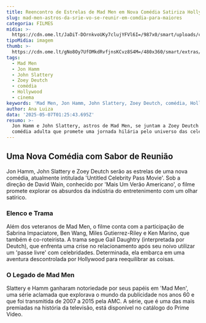 ```yaml
---
title: Reencontro de Estrelas de Mad Men em Nova Comédia Satiriza Hollywood
slug: mad-men-astros-da-srie-vo-se-reunir-em-comdia-para-maiores
categoria: FILMES
midia: >-
  https://cdn.ome.lt/JaDiT-DOrnkvoUKy7clujYFVl6I=/987x0/smart/uploads/conteudo/fotos/Design_sem_nome_-_2025-05-06T215920.223.png
tipoMidia: imagem
thumb: >-
  https://cdn.ome.lt/gNo8Oy7UfOMkdRvfjnsKCvz8S4M=/480x360/smart/extras/conteudos/Design_sem_nome_-_2025-05-06T215920.223.png
tags:
  - Mad Men
  - Jon Hamm
  - John Slattery
  - Zoey Deutch
  - comédia
  - Hollywood
  - cinema
keywords: 'Mad Men, Jon Hamm, John Slattery, Zoey Deutch, comédia, Hollywood, cinema'
author: Ana Luiza
data: '2025-05-07T01:25:43.695Z'
resumo: >-
  Jon Hamm e John Slattery, astros de Mad Men, se juntam a Zoey Deutch em uma
  comédia adulta que promete uma jornada hilária pelo universo das celebridades.
---
```


## Uma Nova Comédia com Sabor de Reunião

Jon Hamm, John Slattery e Zoey Deutch serão as estrelas de uma nova comédia, atualmente intitulada 'Untitled Celebrity Pass Movie'. Sob a direção de David Wain, conhecido por 'Mais Um Verão Americano', o filme promete explorar os absurdos da indústria do entretenimento com um olhar satírico.

### Elenco e Trama

Além dos veteranos de Mad Men, o filme conta com a participação de Sabrina Impaciatore, Ben Wang, Miles Gutierrez-Riley e Ken Marino, que também é co-roteirista. A trama segue Gail Daughtry (interpretada por Deutch), que enfrenta uma crise no relacionamento após seu noivo utilizar um 'passe livre' com celebridades. Determinada, ela embarca em uma aventura descontrolada por Hollywood para reequilibrar as coisas.

### O Legado de Mad Men

Slattery e Hamm ganharam notoriedade por seus papéis em 'Mad Men', uma série aclamada que explorava o mundo da publicidade nos anos 60 e que foi transmitida de 2007 a 2015 pela AMC. A série, que é uma das mais premiadas na história da televisão, está disponível no catálogo do Prime Video.
